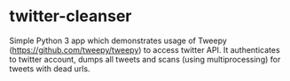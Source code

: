 # twitter-cleanser
Simple Python 3 app which demonstrates usage of Tweepy (https://github.com/tweepy/tweepy) to access twitter API. It authenticates to twitter account, dumps all tweets and scans (using multiprocessing) for tweets with dead urls.
